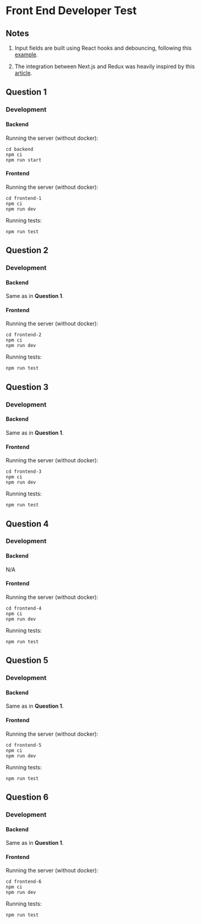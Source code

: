 # Front End Developer Test

## Notes

1. Input fields are built using React hooks and debouncing, following this [example](https://dev.to/gabe_ragland/debouncing-with-react-hooks-jci).

2. The integration between Next.js and Redux was heavily inspired by this [article](https://dev.to/saltyshiomix/learn-the-redux-architecture-by-creating-the-minimal-todo-app-on-top-of-next-js-5bpj).

## Question 1

### Development

#### Backend

Running the server (without docker):

```
cd backend
npm ci
npm run start
```

#### Frontend

Running the server (without docker):

```
cd frontend-1
npm ci
npm run dev
```

Running tests:

```
npm run test
```

## Question 2

### Development

#### Backend

Same as in __Question 1__.

#### Frontend

Running the server (without docker):

```
cd frontend-2
npm ci
npm run dev
```

Running tests:

```
npm run test
```

## Question 3

### Development

#### Backend

Same as in __Question 1__.

#### Frontend

Running the server (without docker):

```
cd frontend-3
npm ci
npm run dev
```

Running tests:

```
npm run test
```

## Question 4

### Development

#### Backend

N/A

#### Frontend

Running the server (without docker):

```
cd frontend-4
npm ci
npm run dev
```

Running tests:

```
npm run test
```

## Question 5

### Development

#### Backend

Same as in __Question 1__.

#### Frontend

Running the server (without docker):

```
cd frontend-5
npm ci
npm run dev
```

Running tests:

```
npm run test
```

## Question 6

### Development

#### Backend

Same as in __Question 1__.

#### Frontend

Running the server (without docker):

```
cd frontend-6
npm ci
npm run dev
```

Running tests:

```
npm run test
```
